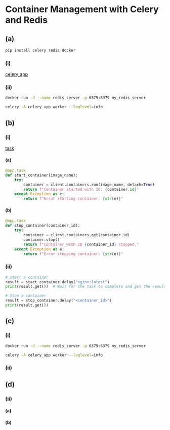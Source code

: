 # Container Management with Celery and Redis

## (a)

```bash
pip install celery redis docker
```

### (i)

[celery_app](./celery_app.py)

### (ii)

```bash
docker run -d --name redis_server -p 6379:6379 my_redis_server
```

```bash
celery -A celery_app worker --loglevel=info
```

## (b)

### (i)

[task](./tasks.py)

#### (a)

```python
@app.task
def start_container(image_name):
    try:
        container = client.containers.run(image_name, detach=True)
        return f"Container started with ID: {container.id}"
    except Exception as e:
        return f"Error starting container: {str(e)}"
```

#### (b)

```python
@app.task
def stop_container(container_id):
    try:
        container = client.containers.get(container_id)
        container.stop()
        return f"Container with ID {container_id} stopped."
    except Exception as e:
        return f"Error stopping container: {str(e)}"
```

### (ii)

```python
# Start a container
result = start_container.delay("nginx:latest")
print(result.get())  # Wait for the task to complete and get the result

# Stop a container
result = stop_container.delay("<container_id>")
print(result.get())
```

## (c)

### (i)

```bash
docker run -d --name redis_server -p 6379:6379 my_redis_server

celery -A celery_app worker --loglevel=info
```

### (ii)

## (d)

### (ii)

#### (a)

#### (b)
